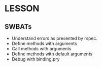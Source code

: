 # LESSON

## SWBATs

* Understand errors as presented by rspec.
* Define methods with arguments
* Call methods with arguments
* Define methods with default arguments
* Debug with binding.pry
